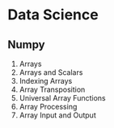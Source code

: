 Data Science
============
Numpy
-----
1. Arrays
2. Arrays and Scalars
3. Indexing Arrays
4. Array Transposition
5. Universal Array Functions
6. Array Processing
7. Array Input and Output
